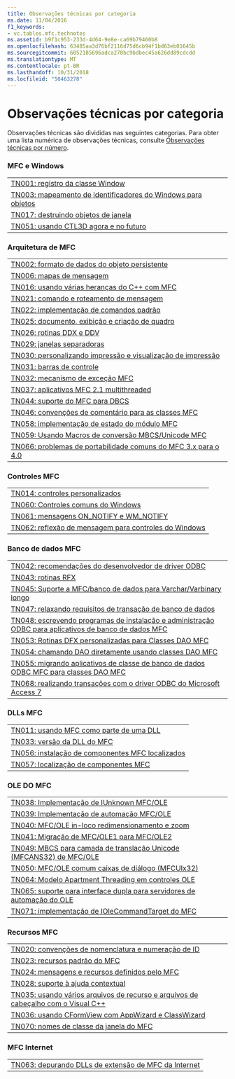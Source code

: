 ```yaml
---
title: Observações técnicas por categoria
ms.date: 11/04/2016
f1_keywords:
- vc.tables.mfc.technotes
ms.assetid: b9f1c953-233d-4d64-9e8e-ca69b79460b8
ms.openlocfilehash: 63485aa3d76bf2116d75d6cb94f1bd63eb01645b
ms.sourcegitcommit: 6052185696adca270bc9bdbec45a626dd89cdcdd
ms.translationtype: MT
ms.contentlocale: pt-BR
ms.lasthandoff: 10/31/2018
ms.locfileid: "50463278"
---
```

# <a name="technical-notes-by-category"></a>Observações técnicas por categoria

Observações técnicas são divididas nas seguintes categorias. Para obter uma lista numérica de observações técnicas, consulte [Observações técnicas por número](../mfc/technical-notes-by-number.md).

### <a name="mfc-and-windows"></a>MFC e Windows

||
|-|
|[TN001: registro da classe Window](../mfc/tn001-window-class-registration.md)|
|[TN003: mapeamento de identificadores do Windows para objetos](../mfc/tn003-mapping-of-windows-handles-to-objects.md)|
|[TN017: destruindo objetos de janela](../mfc/tn017-destroying-window-objects.md)|
|[TN051: usando CTL3D agora e no futuro](../mfc/tn051-using-ctl3d-now-and-in-the-future.md)|

### <a name="mfc-architecture"></a>Arquitetura de MFC

||
|-|
|[TN002: formato de dados do objeto persistente](../mfc/tn002-persistent-object-data-format.md)|
|[TN006: mapas de mensagem](../mfc/tn006-message-maps.md)|
|[TN016: usando várias heranças do C++ com MFC](../mfc/tn016-using-cpp-multiple-inheritance-with-mfc.md)|
|[TN021: comando e roteamento de mensagem](../mfc/tn021-command-and-message-routing.md)|
|[TN022: implementação de comandos padrão](../mfc/tn022-standard-commands-implementation.md)|
|[TN025: documento, exibição e criação de quadro](../mfc/tn025-document-view-and-frame-creation.md)|
|[TN026: rotinas DDX e DDV](../mfc/tn026-ddx-and-ddv-routines.md)|
|[TN029: janelas separadoras](../mfc/tn029-splitter-windows.md)|
|[TN030: personalizando impressão e visualização de impressão](../mfc/tn030-customizing-printing-and-print-preview.md)|
|[TN031: barras de controle](../mfc/tn031-control-bars.md)|
|[TN032: mecanismo de exceção MFC](../mfc/tn032-mfc-exception-mechanism.md)|
|[TN037: aplicativos MFC 2.1 multithreaded](../mfc/tn037-multithreaded-mfc-2-1-applications.md)|
|[TN044: suporte do MFC para DBCS](../mfc/tn044-mfc-support-for-dbcs.md)|
|[TN046: convenções de comentário para as classes MFC](../mfc/tn046-commenting-conventions-for-the-mfc-classes.md)|
|[TN058: implementação de estado do módulo MFC](../mfc/tn058-mfc-module-state-implementation.md)|
|[TN059: Usando Macros de conversão MBCS/Unicode MFC](../mfc/tn059-using-mfc-mbcs-unicode-conversion-macros.md)|
|[TN066: problemas de portabilidade comuns do MFC 3.x para o 4.0](../mfc/tn066-common-mfc-3-x-to-4-0-porting-issues.md)|

### <a name="mfc-controls"></a>Controles MFC

||
|-|
|[TN014: controles personalizados](../mfc/tn014-custom-controls.md)|
|[TN060: Controles comuns do Windows](../mfc/tn060-the-new-windows-common-controls.md)|
|[TN061: mensagens ON_NOTIFY e WM_NOTIFY](../mfc/tn061-on-notify-and-wm-notify-messages.md)|
|[TN062: reflexão de mensagem para controles do Windows](../mfc/tn062-message-reflection-for-windows-controls.md)|

### <a name="mfc-database"></a>Banco de dados MFC

||
|-|
|[TN042: recomendações do desenvolvedor de driver ODBC](../mfc/tn042-odbc-driver-developer-recommendations.md)|
|[TN043: rotinas RFX](../mfc/tn043-rfx-routines.md)|
|[TN045: Suporte a MFC/banco de dados para Varchar/Varbinary longo](../mfc/tn045-mfc-database-support-for-long-varchar-varbinary.md)|
|[TN047: relaxando requisitos de transação de banco de dados](../mfc/tn047-relaxing-database-transaction-requirements.md)|
|[TN048: escrevendo programas de instalação e administração ODBC para aplicativos de banco de dados MFC](../mfc/tn048-writing-odbc-setup-and-administration-programs.md)|
|[TN053: Rotinas DFX personalizadas para Classes DAO MFC](../mfc/tn053-custom-dfx-routines-for-dao-database-classes.md)|
|[TN054: chamando DAO diretamente usando classes DAO MFC](../mfc/tn054-calling-dao-directly-while-using-mfc-dao-classes.md)|
|[TN055: migrando aplicativos de classe de banco de dados ODBC MFC para classes DAO MFC](../mfc/tn055-migrating-mfc-odbc-database-class-applications-to-mfc-dao-classes.md)|
|[TN068: realizando transações com o driver ODBC do Microsoft Access 7](../mfc/tn068-performing-transactions-with-the-microsoft-access-7-odbc-driver.md)|

### <a name="mfc-dlls"></a>DLLs MFC

||
|-|
|[TN011: usando MFC como parte de uma DLL](../mfc/tn011-using-mfc-as-part-of-a-dll.md)|
|[TN033: versão da DLL do MFC](../mfc/tn033-dll-version-of-mfc.md)|
|[TN056: instalação de componentes MFC localizados](../mfc/tn056-installation-of-localized-mfc-components.md)|
|[TN057: localização de componentes MFC](../mfc/tn057-localization-of-mfc-components.md)|

### <a name="mfc-ole"></a>OLE DO MFC

||
|-|
|[TN038: Implementação de IUnknown MFC/OLE](../mfc/tn038-mfc-ole-iunknown-implementation.md)|
|[TN039: Implementação de automação MFC/OLE](../mfc/tn039-mfc-ole-automation-implementation.md)|
|[TN040: MFC/OLE in-loco redimensionamento e zoom](../mfc/tn040-mfc-ole-in-place-resizing-and-zooming.md)|
|[TN041: Migração de MFC/OLE1 para MFC/OLE2](../mfc/tn041-mfc-ole1-migration-to-mfc-ole-2.md)|
|[TN049: MBCS para camada de translação Unicode (MFCANS32) de MFC/OLE](../mfc/tn049-mfc-ole-mbcs-to-unicode-translation-layer-mfcans32.md)|
|[TN050: MFC/OLE comum caixas de diálogo (MFCUIx32)](../mfc/tn050-mfc-ole-common-dialogs-mfcuix32.md)|
|[TN064: Modelo Apartment Threading em controles OLE](../mfc/tn064-apartment-model-threading-in-activex-controls.md)|
|[TN065: suporte para interface dupla para servidores de automação do OLE](../mfc/tn065-dual-interface-support-for-ole-automation-servers.md)|
|[TN071: implementação de IOleCommandTarget do MFC](../mfc/tn071-mfc-iolecommandtarget-implementation.md)|

### <a name="mfc-resources"></a>Recursos MFC

||
|-|
|[TN020: convenções de nomenclatura e numeração de ID](../mfc/tn020-id-naming-and-numbering-conventions.md)|
|[TN023: recursos padrão do MFC](../mfc/tn023-standard-mfc-resources.md)|
|[TN024: mensagens e recursos definidos pelo MFC](../mfc/tn024-mfc-defined-messages-and-resources.md)|
|[TN028: suporte à ajuda contextual](../mfc/tn028-context-sensitive-help-support.md)|
|[TN035: usando vários arquivos de recurso e arquivos de cabeçalho com o Visual C++](../mfc/tn035-using-multiple-resource-files-and-header-files-with-visual-cpp.md)|
|[TN036: usando CFormView com AppWizard e ClassWizard](../mfc/tn036-using-cformview-with-appwizard-and-classwizard.md)|
|[TN070: nomes de classe da janela do MFC](../mfc/tn070-mfc-window-class-names.md)|

### <a name="mfc-internet"></a>MFC Internet

||
|-|
|[TN063: depurando DLLs de extensão de MFC da Internet](../mfc/tn063-debugging-internet-extension-dlls.md)|

